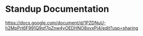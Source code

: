 # Standup Documentation
https://docs.google.com/document/d/1PZDNuU-h2MpPrt6F991Q9qf7pZnw4yOEDHNO8xvxPi4/edit?usp=sharing
